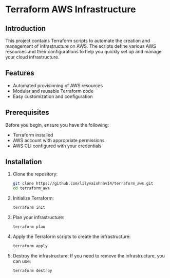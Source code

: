 # Terraform AWS Infrastructure

## Introduction
This project contains Terraform scripts to automate the creation and management of infrastructure on AWS. The scripts define various AWS resources and their configurations to help you quickly set up and manage your cloud infrastructure.

## Features
- Automated provisioning of AWS resources
- Modular and reusable Terraform code
- Easy customization and configuration

## Prerequisites
Before you begin, ensure you have the following:
- Terraform installed 
- AWS account with appropriate permissions
- AWS CLI configured with your credentials

## Installation

1. Clone the repository:
    ```sh
    git clone https://github.com/lilyvaishnav14/terraform_aws.git
    cd terraform_aws
    ```

2. Initialize Terraform:
    ```sh
    terraform init
    ```

3. Plan your infrastructure:
    ```sh
    terraform plan
    ```

4. Apply the Terraform scripts to create the infrastructure:
    ```sh
    terraform apply
    ```

5. Destroy the infrastructure:
    If you need to remove the infrastructure, you can use:
    ```sh
    terraform destroy
    ```